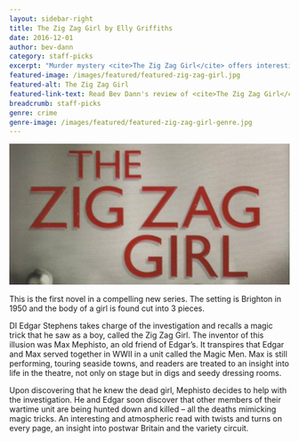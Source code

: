 ```yaml
---
layout: sidebar-right
title: The Zig Zag Girl by Elly Griffiths
date: 2016-12-01
author: bev-dann
category: staff-picks
excerpt: "Murder mystery <cite>The Zig Zag Girl</cite> offers interesting insights into life on the variety circuit in the 1950s"
featured-image: /images/featured/featured-zig-zag-girl.jpg
featured-alt: The Zig Zag Girl
featured-link-text: Read Bev Dann's review of <cite>The Zig Zag Girl</cite>, by Elly Griffiths.
breadcrumb: staff-picks
genre: crime
genre-image: /images/featured/featured-zig-zag-girl-genre.jpg
---
```


![The Zig Zag Girl](/images/featured/featured-zig-zag-girl.jpg)

This is the first novel in a compelling new series. The setting is Brighton in 1950 and the body of a girl is found cut into 3 pieces.

DI Edgar Stephens takes charge of the investigation and recalls a magic trick that he saw as a boy, called the Zig Zag Girl. The inventor of this illusion was Max Mephisto, an old friend of Edgar’s. It transpires that Edgar and Max served together in WWII in a unit called the Magic Men. Max is still performing, touring seaside towns, and readers are treated to an insight into life in the theatre, not only on stage but in digs and seedy dressing rooms.

Upon discovering that he knew the dead girl, Mephisto decides to help with the investigation. He and Edgar soon discover that other members of their wartime unit are being hunted down and killed – all the deaths mimicking magic tricks. An interesting and atmospheric read with twists and turns on every page, an insight into postwar Britain and the variety circuit.
